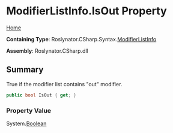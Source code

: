 # ModifierListInfo\.IsOut Property

[Home](../../../../../README.md)

**Containing Type**: Roslynator\.CSharp\.Syntax\.[ModifierListInfo](../README.md)

**Assembly**: Roslynator\.CSharp\.dll

## Summary

True if the modifier list contains "out" modifier\.

```csharp
public bool IsOut { get; }
```

### Property Value

System\.[Boolean](https://docs.microsoft.com/en-us/dotnet/api/system.boolean)

